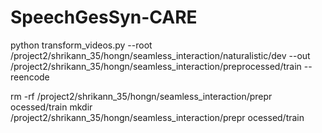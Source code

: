 # SpeechGesSyn-CARE

python transform_videos.py --root /project2/shrikann_35/hongn/seamless_interaction/naturalistic/dev --out /project2/shrikann_35/hongn/seamless_interaction/preprocessed/train --reencode

rm -rf /project2/shrikann_35/hongn/seamless_interaction/prepr
ocessed/train
mkdir /project2/shrikann_35/hongn/seamless_interaction/prepr
ocessed/train
